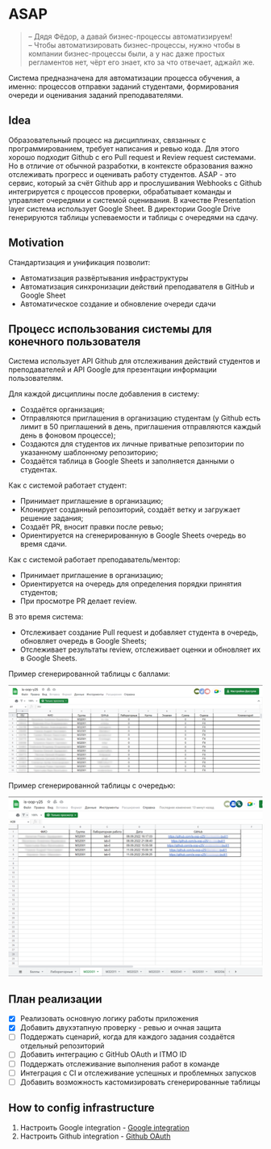 # ASAP

> – Дядя Фёдор, а давай бизнес-процессы автоматизируем! \
> – Чтобы автоматизировать бизнес-процессы, нужно чтобы в компании бизнес-процессы были, а у нас даже простых регламентов
> нет, чёрт его знает, кто за что отвечает, аджайл же.

Система предназначена для автоматизации процесса обучения, а именно: процессов отправки заданий студентами, формирования
очереди и оценивания заданий преподавателями.

## Idea

Образовательный процесс на дисциплинах, связанных с программированием, требует написания и ревью кода. Для этого хорошо
подходит Github с его Pull request и Review request системами. Но в отличие от обычной разработки, в контексте
образования важно отслеживать прогресс и оценивать работу студентов. ASAP - это сервис, который за счёт Github app и
прослушивания Webhooks с Github интегрируется с процессов проверки, обрабатывает команды и управляет очередями и системой
оценивания. В качестве Presentation layer система использует Google Sheet. В директории Google Drive генерируются таблицы
успеваемости и таблицы с очередями на сдачу.

## Motivation

Стандартизация и унификация позволит:

- Автоматизация развёртывания инфраструктуры
- Автоматизация синхронизации действий преподавателя в GitHub и Google Sheet
- Автоматическое создание и обновление очереди сдачи

## Процесс использования системы для конечного пользователя

Система использует API Github для отслеживания действий студентов и преподавателей и API Google для презентации
информации пользователям.

Для каждой дисциплины после добавления в систему:

- Создаётся организация;
- Отправляются приглашения в организацию студентам (у Github есть лимит в 50 приглашений в день, приглашения отправляются
  каждый день в фоновом процессе);
- Создаются для студентов их личные приватные репозитории по указанному шаблонному репозиторию;
- Создаётся таблица в Google Sheets и заполняется данными о студентах.

Как с системой работает студент:

- Принимает приглашение в организацию;
- Клонирует созданный репозиторий, создаёт ветку и загружает решение задания;
- Создаёт PR, вносит правки после ревью;
- Ориентируется на сгенерированную в Google Sheets очередь во время сдачи.

Как с системой работает преподаватель/ментор:

- Принимает приглашение в организацию;
- Ориентируется на очередь для определения порядки принятия студентов;
- При просмотре PR делает review.

В это время система:

- Отслеживает создание Pull request и добавляет студента в очередь, обновляет очередь в Google Sheets;
- Отслеживает результаты review, отслеживает оценки и обновляет их в Google Sheets.

Пример сгенерированной таблицы с баллами:

![Points](Docs/Images/PointsTableSample.png)

Пример сгенерированной таблицы с очередью:

![Queue](Docs/Images/QueueTableSample.png)

## План реализации

- [x] Реализовать основную логику работы приложения
- [x] Добавить двухэтапную проверку - ревью и очная защита
- [ ] Поддержать сценарий, когда для каждого задания создаётся отдельный репозиторий
- [ ] Добавить интеграцию с GitHub OAuth и ITMO ID
- [ ] Поддержать отслеживание выполнения работ в команде
- [ ] Интеграция с CI и отслеживание успешных и проблемных запусков
- [ ] Добавить возможность кастомизировать сгенерированные таблицы

## How to config infrastructure

1. Настроить Google integration - [Google integration](Docs/Deployment-guides/Setup-google-service-acoount.md)
2. Настроить Github integration - [Github OAuth](Docs/Deployment-guides/Setup-google-service-acoount.md)
